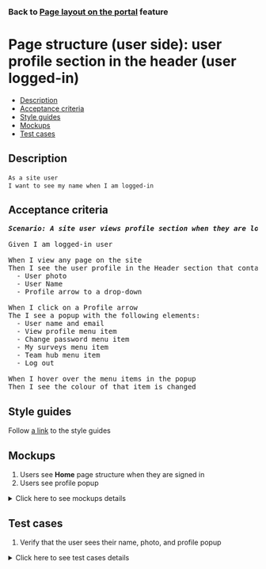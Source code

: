 ### Back to [Page layout on the portal](../../) feature

# Page structure (user side): user profile section in the header (user logged-in)

- [Description](#description)
- [Acceptance criteria](#acceptance-criteria)
- [Style guides](#style-guides)
- [Mockups](#mockups)
- [Test cases](#test-cases)

## Description

    As a site user
    I want to see my name when I am logged-in

## Acceptance criteria

<pre>
<b><i>Scenario: A site user views profile section when they are logged-in</i></b>

Given I am logged-in user

When I view any page on the site
Then I see the user profile in the Header section that contains:
  - User photo
  - User Name
  - Profile arrow to a drop-down

When I click on a Profile arrow
The I see a popup with the following elements:
  - User name and email
  - View profile menu item
  - Change password menu item
  - My surveys menu item
  - Team hub menu item
  - Log out

When I hover over the menu items in the popup
Then I see the colour of that item is changed
</pre>

## Style guides

Follow [a link](https://www.figma.com/proto/0zkkf5WC77OSpvyD6YXpFE/Style-guides?page-id=0%3A1&node-id=19%3A5368&viewport=266%2C48%2C0.54&scaling=min-zoom&starting-point-node-id=19%3A5368) to the style guides

## Mockups

1. Users see <b>Home</b> page structure when they are signed in
2. Users see profile popup

<details>
  <summary>Click here to see mockups details</summary>

**1. Users see Home page structure when they are signed in:**

![Users see Home page structure when they are signed in](/sports_hub_portal/web_application_features/project_layout/images/home_page_logged_in_user.png)

**2. Users see profile popup:**

![Users see profile popup](/sports_hub_portal/web_application_features/project_layout/images/user_side_profile_popup.png)

</details>

## Test cases

1. Verify that the user sees their name, photo, and profile popup

<details>
  <summary>Click here to see test cases details</summary>

### **1. Verify that the user sees their name, photo, and profile popup:**

|Preconditions|Steps|Expected result
------|-------|----------
|- Go to the Sports Hub home page|1) Log in with user account</br>2) View that the user profile section</br>3) Click the profile arrow>|2) See user name, photo, profile arrow</br>3) See user name, email, and the menu|
</details>
